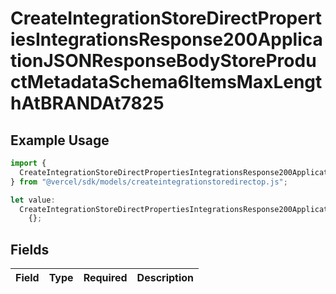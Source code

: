 # CreateIntegrationStoreDirectPropertiesIntegrationsResponse200ApplicationJSONResponseBodyStoreProductMetadataSchema6ItemsMaxLengthAtBRANDAt7825

## Example Usage

```typescript
import {
  CreateIntegrationStoreDirectPropertiesIntegrationsResponse200ApplicationJSONResponseBodyStoreProductMetadataSchema6ItemsMaxLengthAtBRANDAt7825,
} from "@vercel/sdk/models/createintegrationstoredirectop.js";

let value:
  CreateIntegrationStoreDirectPropertiesIntegrationsResponse200ApplicationJSONResponseBodyStoreProductMetadataSchema6ItemsMaxLengthAtBRANDAt7825 =
    {};
```

## Fields

| Field       | Type        | Required    | Description |
| ----------- | ----------- | ----------- | ----------- |